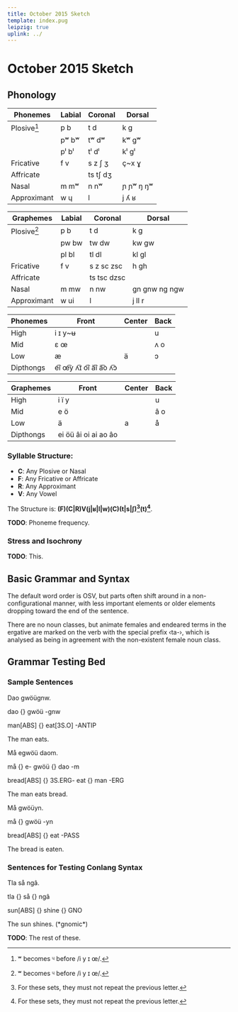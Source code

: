 ```yaml
---
title: October 2015 Sketch
template: index.pug
leipzig: true
uplink: ../
---
```

<script src="index.js"></script>

# October 2015 Sketch
<!--{#top.center}-->

## Phonology

<div class="flex-parent">
<div class="flex-child">

|Phonemes                        |Labial|Coronal |Dorsal   |
|--------------------------------|------|--------|---------|
|Plosive[^1]<!--{td:rowspan=3}-->|p b   |t d     |k g      |
|<!--{.hidden}-->                |pʷ bʷ |tʷ dʷ   |kʷ gʷ    |
|<!--{.hidden}-->                |pˡ bˡ |tˡ dˡ   |kˡ gˡ    |
|Fricative                       |f v   |s z ʃ ʒ |ç~x ɣ    |
|Affricate                       |      |ts tʃ dʒ|         |
|Nasal                           |m mʷ  |n nʷ    |ɲ ɲʷ ŋ ŋʷ|
|Approximant                     |w ɥ   |l       |j ʎ ʁ    |
<!--{table:.tb-center.row-headers}-->
</div>
<div class="flex-child">

|Graphemes                       |Labial|Coronal    |Dorsal       |
|--------------------------------|------|-----------|-------------|
|Plosive[^1]<!--{td:rowspan=3}-->|p b   |t d        |k g          |
|<!--{.hidden}-->                |pw bw |tw dw      |kw gw        |
|<!--{.hidden}-->                |pl bl |tl dl      |kl gl        |
|Fricative                       |f v   |s z sc zsc |h gh         |
|Affricate                       |      |ts tsc dzsc|             |
|Nasal                           |m mw  |n nw       |gn gnw ng ngw|
|Approximant                     |w ui  |l          |j ll r       |
<!--{table:.tb-center.row-headers}-->
</div>
</div>

[^1]: ʷ becomes ᶣ before /i y ɪ œ/.

<div class="flex-parent">
<div class="flex-child">

|Phonemes|Front                    |Center          |Back|
|--------|-------------------------|----------------|----|
|High    |i ɪ y~ʉ<!--{colspan=2}-->|<!--{.hidden}-->|u   |
|Mid     |ɛ œ                      |                |ʌ o |
|Low     |æ                        |ä               |ɔ   |
|Dipthongs|e͡i œ͡y ʌ͡ɪ o͡i ä͡i ä͡o ʌ͡ɔ<!--{colspan=3}-->|<!--{.hidden}-->|<!--{.hidden}-->|
<!--{table:.tb-center.row-headers}-->
</div>
<div class="flex-child">

|Graphemes|Front                  |Center          |Back|
|---------|-----------------------|----------------|----|
|High     |i ï y<!--{colspan=2}-->|<!--{.hidden}-->|u   |
|Mid      |e ö                    |                |â o |
|Low      |ä                      |a               |å   |
|Dipthongs|ei öü âi oi ai ao âo<!--{colspan=3}-->|<!--{.hidden}-->|<!--{.hidden}-->|
<!--{table:.tb-center.row-headers}-->
</div>
</div>

### Syllable Structure:

- __C__: Any Plosive or Nasal
- __F__: Any Fricative or Affricate
- __R__: Any Approximant
- __V__: Any Vowel

The Structure is: __(F)(C|R)V(j|ʁ|l|w)(C)(t|s|ʃ)[^2]\(t)[^2]__.

[^2]: For these sets, they must not repeat the previous letter.

__TODO__: Phoneme frequency.

### Stress and Isochrony

__TODO__: This.

## Basic Grammar and Syntax

The default word order is OSV, but parts often shift around in a non-configurational manner, with less important elements or older elements dropping toward the end of the sentence.

There are no noun classes, but animate females and endeared terms in the ergative are marked on the verb with the special prefix &lsaquo;ta-&rsaquo;, which is analysed as being in agreement with the non-existent female noun class.

## Grammar Testing Bed

### Sample Sentences

<div data-gloss>
  <p>Dao gwöügnw.</p>
  <p>dao {} gwöü -gnw</p>
  <p>man[ABS] {} eat[3S.O] -ANTIP</p>
  <p>The man eats.</p>
</div>
<div data-gloss>
  <p>Må egwöü daom.</p>
  <p>må {} e- gwöü {} dao -m</p>
  <p>bread[ABS] {} 3S.ERG- eat {} man -ERG</p>
  <p>The man eats bread.</p>
</div>
<div data-gloss>
  <p>Må gwöüyn.</p>
  <p>må {} gwöü -yn</p>
  <p>bread[ABS] {} eat -PASS</p>
  <p>The bread is eaten.</p>
</div>

### Sentences for Testing Conlang Syntax

<div data-gloss>
  <p>Tla så ngâ.</p>
  <p>tla {} så {} ngâ</p>
  <p>sun[ABS] {} shine {} GNO</p>
  <p>The sun shines. (*gnomic*)</p>
</div>

__TODO__: The rest of these.
